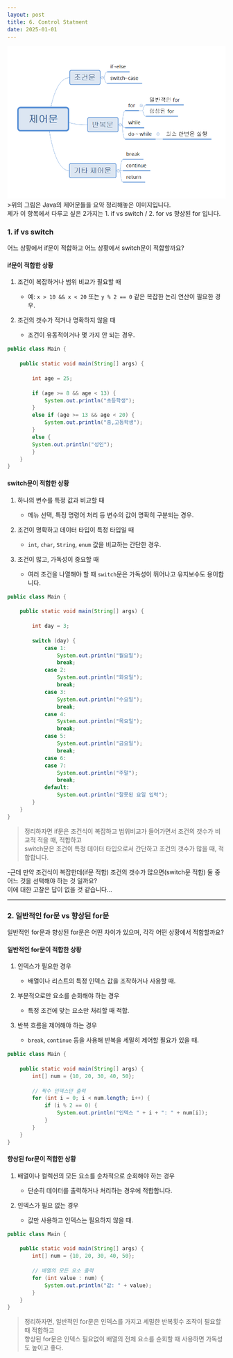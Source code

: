 ```yaml
---
layout: post
title: 6. Control Statment
date: 2025-01-01
---
```


<img src="/사진들/제어문/제어문1.png" alt="alt text" />
>위의 그림은 Java의 제어문들을 요약 정리해놓은 이미지입니다.<br>
제가 이 항목에서 다루고 싶은 2가지는 1. if vs switch / 2. for vs 향상된 for 입니다.

### 1. if vs switch

어느 상황에서 if문이 적합하고 어느 상황에서 switch문이 적합할까요?

#### if문이 적합한 상황

1. 조건이 복잡하거나 범위 비교가 필요할 때
   - 예: `x > 10 && x < 20` 또는 `y % 2 == 0` 같은 복잡한 논리 연산이 필요한 경우.
   
2. 조건의 갯수가 적거나 명확하지 않을 때
   - 조건이 유동적이거나 몇 가지 안 되는 경우.

```java
public class Main {

	public static void main(String[] args) {
	
		int age = 25;
		
		if (age >= 8 && age < 13) {
			System.out.println("초등학생");
		} 
		else if (age >= 13 && age < 20) {
			System.out.println("중,고등학생");
		} 
		else {
		System.out.println("성인");
		}
	}
}
```

#### switch문이 적합한 상황

1. 하나의 변수를 특정 값과 비교할 때
   - 메뉴 선택, 특정 명령어 처리 등 변수의 값이 명확히 구분되는 경우.

2. 조건이 명확하고 데이터 타입이 특정 타입일 때
   - `int`, `char`, `String`, `enum` 값을 비교하는 간단한 경우.

3. 조건이 많고, 가독성이 중요할 때
   - 여러 조건을 나열해야 할 때 `switch`문은 가독성이 뛰어나고 유지보수도 용이합니다.

```java
public class Main {

	public static void main(String[] args) {
	
		int day = 3;
		
		switch (day) {
			case 1:
				System.out.println("월요일");
				break;
			case 2:
				System.out.println("화요일");
				break;
			case 3:
				System.out.println("수요일");
				break;
			case 4:
				System.out.println("목요일");
				break;
			case 5:
				System.out.println("금요일");
				break;
			case 6:
			case 7:
				System.out.println("주말");
				break;
			default:
				System.out.println("잘못된 요일 입력");
		}
	}
}
```

>정리하자면 if문은 조건식이 복잡하고 범위비교가 들어가면서 조건의 갯수가 비교적 적을 때, 적합하고<br>
>switch문은 조건이 특정 데이터 타입으로서 간단하고 조건의 갯수가 많을 때, 적합합니다.

-근데 만약 조건식이 복잡한데(if문 적합) 조건의 갯수가 많으면(switch문 적합) 둘 중 어느 것을 선택해야 하는 것 일까요?<br>
 이에 대한 고찰은 답이 없을 것 같습니다...

 ---
### 2. 일반적인 for문 vs 향상된 for문

일반적인 for문과 향상된 for문은 어떤 차이가 있으며, 각각 어떤 상황에서 적합할까요?

#### 일반적인 for문이 적합한 상황

1. 인덱스가 필요한 경우
   - 배열이나 리스트의 특정 인덱스 값을 조작하거나 사용할 때.

2. 부분적으로만 요소를 순회해야 하는 경우
   - 특정 조건에 맞는 요소만 처리할 때 적합.

3. 반복 흐름을 제어해야 하는 경우
   - `break`, `continue` 등을 사용해 반복을 세밀히 제어할 필요가 있을 때.

```java
public class Main {

    public static void main(String[] args) {
        int[] num = {10, 20, 30, 40, 50};

        // 짝수 인덱스만 출력
        for (int i = 0; i < num.length; i++) {
            if (i % 2 == 0) {
                System.out.println("인덱스 " + i + ": " + num[i]);
            }
        }
    }
}
```

#### 향상된 for문이 적합한 상황

1. 배열이나 컬렉션의 모든 요소를 순차적으로 순회해야 하는 경우
   - 단순히 데이터를 출력하거나 처리하는 경우에 적합합니다.

2. 인덱스가 필요 없는 경우
   - 값만 사용하고 인덱스는 필요하지 않을 때.

```java
public class Main {

    public static void main(String[] args) {
        int[] num = {10, 20, 30, 40, 50};

        // 배열의 모든 요소 출력
        for (int value : num) {
            System.out.println("값: " + value);
        }
    }
}
```

>정리하자면, 일반적인 for문은 인덱스를 가지고 세밀한 반복횟수 조작이 필요할 때 적합하고<br>
>향상된 for문은 인덱스 필요없이 배열의 전체 요소를 순회할 때 사용하면 가독성도 높이고 좋다.